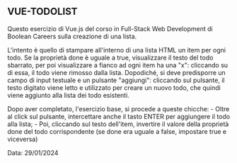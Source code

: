 ## VUE-TODOLIST
Questo esercizio di Vue.js del corso in Full-Stack Web Development di Boolean Careers sulla creazione di una lista. 

L'intento è quello di stampare all'interno di una lista HTML un item per ogni todo. Se la proprietà done è uguale a true, visualizzare il testo del todo sbarrato, per poi visualizzare a fianco ad ogni item ha una "x": cliccando su di essa, il todo viene rimosso dalla lista. Dopodiché, si deve predisporre un campo di input testuale e un pulsante "aggiungi": cliccando sul pulsante, il testo digitato viene letto e utilizzato per creare un nuovo todo, che quindi viene aggiunto alla lista dei todo esistenti.

Dopo aver completato, l'esercizio base, si procede a queste chicche: 
    - Oltre al click sul pulsante, intercettare anche il tasto ENTER per aggiungere il todo alla lista;
    - Poi, cliccando sul testo dell'item, invertire il valore della proprietà done del todo corrispondente (se done era uguale a false, impostare true e viceversa)

Data: 29/01/2024